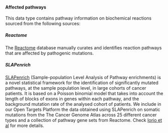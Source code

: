 #### Affected pathways

This data type contains pathway information on biochemical reactions sourced from the following sources:

##### Reactome

The [Reactome](http://www.reactome.org/) database manually curates and identifies reaction pathways that are affected by pathogenic mutations.

##### SLAPenrich

[SLAPenrich](https://saezlab.github.io/SLAPenrich/) \(Sample-population Level Analysis of Pathway enrichments\) is a novel statistical framework for the identification of significantly mutated pathways, at the sample population level, in large cohorts of cancer patients. It is based on a Poisson binomial model that takes into account the length of blocks of exons in genes within each pathway, and the background mutation rate of the analysed cohort of patients. We include in our Open Targets Platform the data obtained using SLAPenrich on somatic mutations from the The Cancer Genome Atlas across 25 different cancer types and a collection of pathway gene sets from Reactome. Check [Iorio et al](https://www.nature.com/articles/s41598-018-25076-6) for more details.

